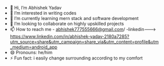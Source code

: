- 👋 Hi, I’m Abhishek Yadav
- 👀 I’m interested in writing codes
- 🌱 I’m currently learning mern stack and software development
- 💞️ I’m looking to collaborate on highly upskilled projects
- 📫 How to reach me - abhishek777555666@gmail.com/
-linkedin---> https://www.linkedin.com/in/abhishek-yadav-2180a7285?utm_source=share&utm_campaign=share_via&utm_content=profile&utm_medium=android_app
- 😄 Pronouns: he/him
- ⚡ Fun fact: i easily change surrounding according to my comfort

<!---
Abhishekydv0/Abhishekydv0 is a ✨ special ✨ repository because its `README.md` (this file) appears on your GitHub profile.
You can click the Preview link to take a look at your changes.
--->
